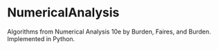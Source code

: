 # NumericalAnalysis
Algorithms from Numerical Analysis 10e by Burden, Faires, and Burden. Implemented in Python. 
